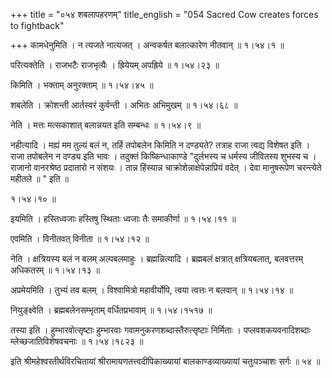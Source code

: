 +++
title = "०५४ शबलापहरणम्"
title_english = "054 Sacred Cow creates forces to fightback"

+++
कामधेनुमिति । न त्यजते नात्यजत् । अन्वकर्षत बलात्कारेण नीतवान्  ॥  १।५४।१ ॥   

  

परित्यक्तेति । राजभटैः राजभृत्यैः । ह्रियेयम् अपह्रिये  ॥  १।५४।२३ ॥   

  

किमिति । भक्ताम् अनुरक्ताम्  ॥  १।५४।४५ ॥   

  

शबलेति । क्रोशन्ती आर्तस्वरं कुर्वन्ती । अभितः अभिमुखम्  ॥  १।५४।६८ ॥   

  

नेति । मत्तः मत्सकाशात् बलान्नयत इति सम्बन्धः  ॥  १।५४।९ ॥   

  

नहीत्यादि । मह्यं मम तुल्यं बलं न, तर्हि तपोबलेन किमिति न दण्ड्यते? तत्राह राजा त्वद्य विशेषत इति । राजा तपोबलेन न दण्ड्य इति भावः । तदुक्तं किष्किन्धाकाण्डे "दुर्लभस्य च धर्मस्य जीवितस्य शुभस्य च । राजानो वानरश्रेष्ठ प्रदातारो न संशयः । तान्न हिंस्यान्न चाक्रोशेन्नाक्षेपेन्नाप्रियं वदेत् । देवा मानुषरूपेण चरन्त्येते महीतले  ॥ " इति ॥   

१।५४।१०  ॥   

इयमिति । हस्तिध्वजाः हस्तिषु स्थिताः ध्वजाः तैः समाकीर्णा  ॥  १।५४।११ ॥   

  

एवमिति । विनीतवत् विनीता  ॥  १।५४।१२ ॥   

  

नेति । क्षत्रियस्य बलं न बलम् अल्पबलमाहुः । ब्रह्मन्नित्यादि । ब्रह्मबलं क्षत्रात् क्षत्रियबलात्, बलवत्तरम् अधिकतरम्  ॥  १।५४।१३ ॥   

  

अप्रमेयमिति । तुभ्यं तव बलम् । विश्वामित्रो महावीर्योपि, त्वया त्वत्तः न बलवान्  ॥  १।५४।१४ ॥   

  

नियुङ्क्ष्वेति । ब्रह्मबलेनसम्भृताम् वर्धितप्रभावाम्  ॥  १।५४।१५१७ ॥   

  

तस्या इति । हुम्भारवोत्सृष्टाः हुम्भारवाः गवामनुकरणशब्दास्तैरुत्सृष्टाः निर्मिताः । पप्लवशकयवनादिशब्दाः म्लेच्छजातिविशेषवचनाः  ॥  १।५४।१८२३ ॥   

  

इति श्रीमहेश्वरतीर्थविरचितायां श्रीरामायणतत्त्वदीपिकाख्यायां बालकाण्डव्याख्यायां चतुःपञ्चाशः सर्गः  ॥  ५४  ॥   

  

  

